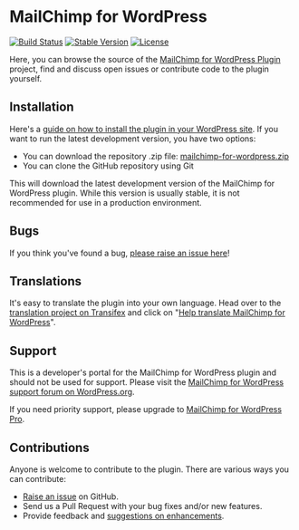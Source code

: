 MailChimp for WordPress
======================
[![Build Status](https://api.travis-ci.org/dannyvankooten/mailchimp-for-wordpress.png?branch=master)](https://travis-ci.org/dannyvankooten/mailchimp-for-wordpress)
[![Stable Version](https://poser.pugx.org/dannyvankooten/mailchimp-for-wordpress/v/stable.svg)](https://packagist.org/packages/dannyvankooten/mailchimp-for-wordpress)
[![License](https://poser.pugx.org/dannyvankooten/mailchimp-for-wordpress/license.svg)](https://packagist.org/packages/dannyvankooten/mailchimp-for-wordpress)


Here, you can browse the source of the [MailChimp for WordPress Plugin](https://wordpress.org/plugins/mailchimp-for-wp/) project, find and discuss open issues or contribute code to the plugin yourself.

Installation
------------

Here's a [guide on how to install the plugin in your WordPress site](https://wordpress.org/plugins/mailchimp-for-wp/installation/).
If you want to run the latest development version, you have two options:

* You can download the repository .zip file: [mailchimp-for-wordpress.zip](https://github.com/dannyvankooten/mailchimp-for-wordpress/archive/master.zip)
* You can clone the GitHub repository using Git

This will download the latest development version of the MailChimp for WordPress plugin. While this version is usually stable,
it is not recommended for use in a production environment.

Bugs
----
If you think you've found a bug, [please raise an issue here](https://github.com/dannyvankooten/mailchimp-for-wordpress/issues?state=open)!

Translations
-------------
It's easy to translate the plugin into your own language. Head over to the [translation project on Transifex](https://www.transifex.com/projects/p/mailchimp-for-wordpress/) and click on "[Help translate MailChimp for WordPress](https://www.transifex.com/signup/?join_project=mailchimp-for-wordpress)".

Support
-------
This is a developer's portal for the MailChimp for WordPress plugin and should not be used for support. Please visit the
[MailChimp for WordPress support forum on WordPress.org](https://wordpress.org/support/plugin/mailchimp-for-wp).

If you need priority support, please upgrade to [MailChimp for WordPress Pro](https://mc4wp.com/).

Contributions
-------------
Anyone is welcome to contribute to the plugin. There are various ways you can contribute:

* [Raise an issue](https://github.com/dannyvankooten/mailchimp-for-wordpress/issues) on GitHub.
* Send us a Pull Request with your bug fixes and/or new features.
* Provide feedback and [suggestions on enhancements](https://github.com/dannyvankooten/mailchimp-for-wordpress/issues?direction=desc&labels=Enhancement&page=1&sort=created&state=open).